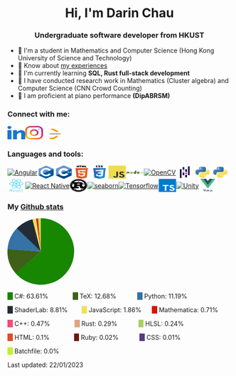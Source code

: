 <h1 align="center">Hi, I'm Darin Chau</h1>
<h3 align="center">Undergraduate software developer from HKUST</h3>

- 🏫 I'm a student in Mathematics and Computer Science (Hong Kong University of Science and Technology)
- 📄 Know about [my experiences](https://github.com/darinchau/darinchau/blob/main/latex/Resume.pdf)
- 🌱 I'm currently learning **SQL, Rust full-stack development**
- 🔎 I have conducted research work in Mathematics (Cluster algebra) and Computer Science (CNN Crowd Counting)
- 🎹 I am proficient at piano performance **(DipABRSM)**

<h3 aligh="left">Connect with me:</h3>
<p aligh="left"><a href="https://linkedin.com/in/darinchauyf" target="blank"><img align="center" src="https://raw.githubusercontent.com/darinchau/darinchau/c2e538bb063a2b8077212ada96dead8d42fd3866/icons/linked%20in.svg" alt="LinkedIn" height="30" width="40" /></a><a href="https://www.instagram.com/dc.darin/" target="blank"><img align="center" src="https://raw.githubusercontent.com/darinchau/darinchau/main/icons/instagram.svg" alt="Instagram @dc.darin" height="30" width="40" /></a><a href="https://leetcode.com/darinchau/" target="blank"><img align="center" src="https://raw.githubusercontent.com/darinchau/darinchau/main/icons/leetcode.svg" alt="LeetCode" height="30" width="40" /></a></p>

<h3 aligh="left">Languages and tools:</h3>
<p aligh="left"><a href="https://angular.io" target="blank"><img align="center" src="https://angular.io/assets/images/logos/angular/angular.svg" alt="Angular" height="30" width="40" /></a><a href="https://www.w3schools.com/cpp/" target="blank"><img align="center" src="https://raw.githubusercontent.com/devicons/devicon/master/icons/c/c-original.svg" alt="C" height="30" width="40" /></a><a href="https://www.w3schools.com/cpp/" target="blank"><img align="center" src="https://raw.githubusercontent.com/devicons/devicon/master/icons/cplusplus/cplusplus-original.svg" alt="C++" height="30" width="40" /></a><a href="https://www.w3.org/html/" target="blank"><img align="center" src="https://raw.githubusercontent.com/devicons/devicon/master/icons/html5/html5-original-wordmark.svg" alt="HTML" height="30" width="40" /></a><a href="https://www.w3.org/css/" target="blank"><img align="center" src="https://raw.githubusercontent.com/devicons/devicon/master/icons/css3/css3-original-wordmark.svg" alt="CSS" height="30" width="40" /></a><a href="https://developer.mozilla.org/en-US/docs/Web/JavaScript" target="blank"><img align="center" src="https://raw.githubusercontent.com/devicons/devicon/master/icons/javascript/javascript-original.svg" alt="Javascript" height="30" width="40" /></a><a href="https://nodejs.org" target="blank"><img align="center" src="https://raw.githubusercontent.com/devicons/devicon/master/icons/nodejs/nodejs-original-wordmark.svg" alt="NodeJS" height="30" width="40" /></a><a href="https://opencv.org/" target="blank"><img align="center" src="https://www.vectorlogo.zone/logos/opencv/opencv-icon.svg" alt="OpenCV" height="30" width="40" /></a><a href="https://pandas.pydata.org/" target="blank"><img align="center" src="https://raw.githubusercontent.com/devicons/devicon/2ae2a900d2f041da66e950e4d48052658d850630/icons/pandas/pandas-original.svg" alt="Pandas" height="30" width="40" /></a><a href="https://www.python.org" target="blank"><img align="center" src="https://raw.githubusercontent.com/devicons/devicon/master/icons/python/python-original.svg" alt="Python" height="30" width="40" /></a><a href="https://www.python.org" target="blank"><img align="center" src="https://raw.githubusercontent.com/devicons/devicon/master/icons/python/python-original.svg" alt="Python" height="30" width="40" /></a><a href="https://reactjs.org/" target="blank"><img align="center" src="https://raw.githubusercontent.com/devicons/devicon/master/icons/react/react-original-wordmark.svg" alt="React" height="30" width="40" /></a><a href="https://reactnative.dev/" target="blank"><img align="center" src="https://reactnative.dev/img/header_logo.svg" alt="React Native" height="30" width="40" /></a><a href="https://www.rust-lang.org" target="blank"><img align="center" src="https://raw.githubusercontent.com/devicons/devicon/master/icons/rust/rust-plain.svg" alt="rust" height="30" width="40" /></a><a href="https://seaborn.pydata.org/" target="blank"><img align="center" src="https://seaborn.pydata.org/_images/logo-mark-lightbg.svg" alt="seaborn" height="30" width="40" /></a><a href="https://www.tensorflow.org" target="blank"><img align="center" src="https://www.vectorlogo.zone/logos/tensorflow/tensorflow-icon.svg" alt="Tensorflow" height="30" width="40" /></a><a href="https://www.typescriptlang.org/" target="blank"><img align="center" src="https://raw.githubusercontent.com/devicons/devicon/master/icons/typescript/typescript-original.svg" alt="Typescript" height="30" width="40" /></a><a href="https://unity.com/" target="blank"><img align="center" src="https://www.vectorlogo.zone/logos/unity3d/unity3d-icon.svg" alt="Unity" height="30" width="40" /></a><a href="https://vuejs.org/" target="blank"><img align="center" src="https://raw.githubusercontent.com/devicons/devicon/master/icons/vuejs/vuejs-original-wordmark.svg" alt="Vuejs" height="30" width="40" /></a></p>

### My [Github stats](https://github.com/darinchau/markdown-generator)
<div style="width:800px; margin:0 auto;", id="shape">
	<svg height="150" width="150">
		<path d="M75.0,75.0 L75.0,0.0 A75.0,75.0,0,0,1,149.97075147351416,77.094379024096 Z" fill="#178600"></path>
		<path d="M75.0,75.0 L144.8769118727878,47.75633675287685 A75.0,75.0,0,0,1,100.28172224044282,145.6104420079431 Z" fill="#178600"></path>
		<path d="M75.0,75.0 L125.76541482163017,130.20754167672936 A75.0,75.0,0,0,1,18.396361247177218,124.20394374376855 Z" fill="#178600"></path>
		<path d="M75.0,75.0 L18.643087484825536,124.4863457102762 A75.0,75.0,0,0,1,0.21558162122011026,69.31750338780486 Z" fill="#3D6117"></path>
		<path d="M75.0,75.0 L0.1881040598265571,69.69149495275165 A75.0,75.0,0,0,1,21.36531491336742,22.575572910543386 Z" fill="#3572A5"></path>
		<path d="M75.0,75.0 L21.103864302261186,22.84440052256207 A75.0,75.0,0,0,1,56.56401648431843,2.301206943928449 Z" fill="#222c37"></path>
		<path d="M75.0,75.0 L56.20075448290815,2.394295210444355 A75.0,75.0,0,0,1,64.80699868946866,0.6958768015966257 Z" fill="#f1e05a"></path>
		<path d="M75.0,75.0 L64.43560703372822,0.7477703954003232 A75.0,75.0,0,0,1,67.7694358961076,0.34935403668966103 Z" fill="#dd1100"></path>
		<path d="M75.0,75.0 L67.39627460337384,0.38643983770307955 A75.0,75.0,0,0,1,69.57954376353699,0.1961320907228128 Z" fill="#f34b7d"></path>
		<path d="M75.0,75.0 L69.2055937379643,0.22416930537994517 A75.0,75.0,0,0,1,70.57283280463423,0.13077941754517042 Z" fill="#dea584"></path>
		<path d="M75.0,75.0 L70.19854360097004,0.15385102459703148 A75.0,75.0,0,0,1,71.34674883837921,0.08902779999370125 Z" fill="#aace60"></path>
		<path d="M75.0,75.0 L70.97224120356681,0.10823036489419735 A75.0,75.0,0,0,1,71.44518924976992,0.0842918972926725 Z" fill="#e34c26"></path>
		<path d="M75.0,75.0 L71.07065670504018,0.10300232138570209 A75.0,75.0,0,0,1,71.1811423850141,0.09728758905680479 Z" fill="#701516"></path>
		<path d="M75.0,75.0 L70.80667811905134,0.11731807952683937 A75.0,75.0,0,0,1,70.86775757068634,0.11392270585018593 Z" fill="#563d7c"></path>
		<path d="M75.0,75.0 L70.49338039726302,0.1355199059244967 A75.0,75.0,0,0,1,75.0,0.0 Z" fill="#C1F12E"></path>
	</svg>
</div>
<p><span style="background-color: #178600;">&nbsp; &nbsp;</span> C#: 63.61%&nbsp; &nbsp; &nbsp; &nbsp; &nbsp; &nbsp; &nbsp; <span style="background-color: #3D6117;">&nbsp; &nbsp;</span> TeX: 12.68%&nbsp; &nbsp; &nbsp; &nbsp; &nbsp; &nbsp; <span style="background-color: #3572A5;">&nbsp; &nbsp;</span> Python: 11.19%&nbsp; &nbsp; &nbsp; &nbsp; &nbsp; </p>
<p><span style="background-color: #222c37;">&nbsp; &nbsp;</span> ShaderLab: 8.81%&nbsp; &nbsp; &nbsp; &nbsp; <span style="background-color: #f1e05a;">&nbsp; &nbsp;</span> JavaScript: 1.86%&nbsp; &nbsp; &nbsp; <span style="background-color: #dd1100;">&nbsp; &nbsp;</span> Mathematica: 0.71%&nbsp; &nbsp; &nbsp; </p>
<p><span style="background-color: #f34b7d;">&nbsp; &nbsp;</span> C++: 0.47%&nbsp; &nbsp; &nbsp; &nbsp; &nbsp; &nbsp; &nbsp; <span style="background-color: #dea584;">&nbsp; &nbsp;</span> Rust: 0.29%&nbsp; &nbsp; &nbsp; &nbsp; &nbsp; &nbsp; <span style="background-color: #aace60;">&nbsp; &nbsp;</span> HLSL: 0.24%&nbsp; &nbsp; &nbsp; &nbsp; &nbsp; &nbsp; </p>
<p><span style="background-color: #e34c26;">&nbsp; &nbsp;</span> HTML: 0.1%&nbsp; &nbsp; &nbsp; &nbsp; &nbsp; &nbsp; &nbsp; <span style="background-color: #701516;">&nbsp; &nbsp;</span> Ruby: 0.02%&nbsp; &nbsp; &nbsp; &nbsp; &nbsp; &nbsp; <span style="background-color: #563d7c;">&nbsp; &nbsp;</span> CSS: 0.01%&nbsp; &nbsp; &nbsp; &nbsp; &nbsp; &nbsp; &nbsp; </p>
<p><span style="background-color: #C1F12E;">&nbsp; &nbsp;</span> Batchfile: 0.0%&nbsp; &nbsp; &nbsp; &nbsp; </p>
Last updated: 22/01/2023
